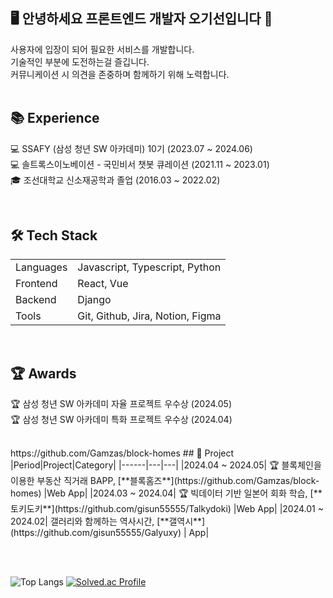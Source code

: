 <h2>🖥️ 안녕하세요 프론트엔드 개발자 오기선입니다 👋</h2>
사용자에 입장이 되어 필요한 서비스를 개발합니다.<br />
기술적인 부분에 도전하는걸 즐깁니다.<br />
커뮤니케이션 시 의견을 존중하며 함께하기 위해 노력합니다.
<br /><br />

## 📚 Experience
💻 SSAFY (삼성 청년 SW 아카데미) 10기 (2023.07 ~ 2024.06)<br />
💻 솔트록스이노베이션 - 국민비서 챗봇 큐레이션 (2021.11 ~ 2023.01)  
🎓 조선대학교 신소재공학과 졸업 (2016.03 ~ 2022.02) 

<br />

## 🛠️ Tech Stack

<table>
  <tr>
    <td>Languages</td>
    <td>Javascript, Typescript, Python</td>
  </tr>
  <tr>
    <td>Frontend</td>
    <td>React, Vue</td>
  </tr>
  <tr>
    <td>Backend</td>
    <td>Django</td>
  </tr>
  <tr>
    <td>Tools</td>
    <td>Git, Github, Jira, Notion, Figma  </td>
  </tr>
</table>

<br />

## 🏆 Awards
🏆 삼성 청년 SW 아카데미 자율 프로젝트 우수상 (2024.05)  
🏆 삼성 청년 SW 아카데미 특화 프로젝트 우수상 (2024.04)  

<br />
https://github.com/Gamzas/block-homes
## 📁 Project
|Period|Project|Category|
|------|---|---|
|2024.04 ~ 2024.05| 🏆 블록체인을 이용한 부동산 직거래 BAPP, [**블록홈즈**](https://github.com/Gamzas/block-homes) |Web App|
|2024.03 ~ 2024.04| 🏆 빅데이터 기반 일본어 회화 학습, [**토키도키**](https://github.com/gisun55555/Talkydoki) |Web App|
|2024.01 ~ 2024.02| 갤러리와 함께하는 역사시간, [**갤역시**](https://github.com/gisun55555/Galyuxy) | App|

<br /><br />

  ![Top Langs](https://github-readme-stats.vercel.app/api/top-langs/?username=gisun55555&layout=compact)
  [![Solved.ac Profile](http://mazassumnida.wtf/api/v2/generate_badge?boj=pakox123)](https://solved.ac/pakox123/)
